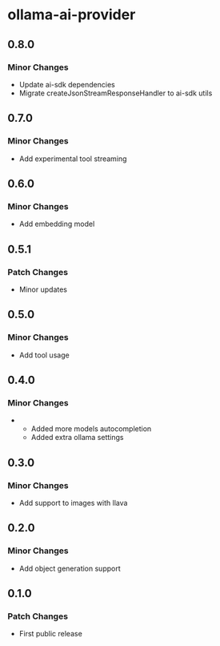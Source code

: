 # ollama-ai-provider

## 0.8.0

### Minor Changes

- Update ai-sdk dependencies
- Migrate createJsonStreamResponseHandler to ai-sdk utils

## 0.7.0

### Minor Changes

- Add experimental tool streaming

## 0.6.0

### Minor Changes

- Add embedding model

## 0.5.1

### Patch Changes

- Minor updates

## 0.5.0

### Minor Changes

- Add tool usage

## 0.4.0

### Minor Changes

- - Added more models autocompletion
  - Added extra ollama settings

## 0.3.0

### Minor Changes

- Add support to images with llava

## 0.2.0

### Minor Changes

- Add object generation support

## 0.1.0

### Patch Changes

- First public release
